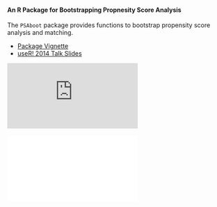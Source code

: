 #### An R Package for Bootstrapping Propnesity Score Analysis

The `PSAboot` package provides functions to bootstrap propensity score analysis and matching.

* [Package Vignette](vignettes/PSAboot.md)
* [useR! 2014 Talk Slides](Slides/Slides.pdf)

![Boxplot](https://github.com/jbryer/PSAboot/blob/master/Slides/figures/Slides-PSAbootBoxplotTufte.pdf?raw=true)

![Matrixplot](Slides/figures/Slides-PSAbootMatrixplot.pdf)
